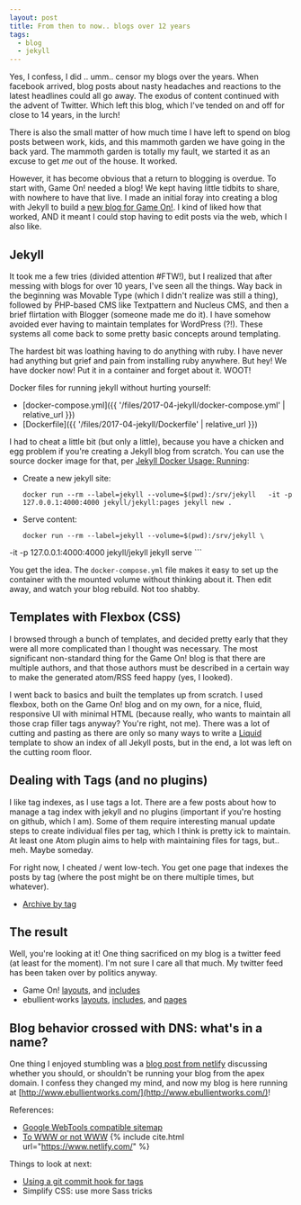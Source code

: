 ```yaml
---
layout: post
title: From then to now.. blogs over 12 years
tags:
  - blog
  - jekyll
---
```


Yes, I confess, I did .. umm.. censor my blogs over the years. When facebook arrived, blog posts about nasty headaches and reactions to the latest headlines could all go away. The exodus of content continued with the advent of Twitter. Which left this blog, which I've tended on and off for close to 14 years, in the lurch!

There is also the small matter of how much time I have left to spend on blog posts between work, kids, and this mammoth garden we have going in the back yard. The mammoth garden is totally my fault, we started it as an excuse to get _me_ out of the house. It worked.

However, it has become obvious that a return to blogging is overdue. To start with, Game On! needed a blog! We kept having little tidbits to share, with nowhere to  have that live. I made an initial foray into creating a blog with Jekyll to build a [new blog for Game On!](http://blog.gameontext.org). I kind of liked how that worked, AND it meant I could stop having to edit posts via the web, which I also like.
<!--more-->

## Jekyll

It took me a few tries (divided attention #FTW!), but I realized that after messing with blogs for over 10 years, I've seen all the things. Way back in the beginning was Movable Type (which I didn't realize was still a thing), followed by PHP-based CMS like Textpattern and Nucleus CMS, and then a brief flirtation with Blogger (someone made me do it). I have somehow avoided ever having to maintain templates for WordPress (?!). These systems all come back to some pretty basic concepts around templating.

The hardest bit was loathing having to do anything with ruby. I have never had anything but grief and pain from installing ruby anywhere. But hey! We have docker now! Put it in a container and forget about it. WOOT!

Docker files for running jekyll without hurting yourself:
* [docker-compose.yml]({{ '/files/2017-04-jekyll/docker-compose.yml' | relative_url }})
* [Dockerfile]({{ '/files/2017-04-jekyll/Dockerfile' | relative_url }})

I had to cheat a little bit (but only a little), because you have a chicken and egg problem if you're creating a Jekyll blog from scratch. You can use the source docker image for that, per [Jekyll Docker Usage: Running](https://github.com/jekyll/docker/wiki/Usage:-Running):

  * Create a new jekyll site:
    ```
    docker run --rm --label=jekyll --volume=$(pwd):/srv/jekyll   -it -p 127.0.0.1:4000:4000 jekyll/jekyll:pages jekyll new .
    ```

  * Serve content:
    ```
    docker run --rm --label=jekyll --volume=$(pwd):/srv/jekyll \
  -it -p 127.0.0.1:4000:4000 jekyll/jekyll jekyll serve
    ```

You get the idea. The `docker-compose.yml` file makes it easy to set up the container with the mounted volume without thinking about it. Then edit away, and watch your blog rebuild. Not too shabby.

## Templates with Flexbox (CSS)

I browsed through a bunch of templates, and decided pretty early that they were all more complicated than I thought was necessary. The most significant non-standard thing for the Game On! blog is that there are multiple authors, and that those authors must be described in a certain way to make the generated atom/RSS feed happy (yes, I looked).

I went back to basics and built the templates up from scratch. I used flexbox, both on the Game On! blog and on my own, for a nice, fluid, responsive UI with minimal HTML (because really, who wants to maintain all those crap filler tags anyway? You're right, not me). There was a lot of cutting and pasting as there are only so many ways to write a [Liquid](https://jekyllrb.com/docs/templates/) template to show an index of all Jekyll posts, but in the end, a lot was left on the cutting room floor.

## Dealing with Tags (and no plugins)

I like tag indexes, as I use tags a lot. There are a few posts about how to manage a tag index with jekyll and no plugins (important if you're hosting on github, which I am). Some of them require interesting manual update steps to create individual files per tag, which I think is pretty ick to maintain. At least one Atom plugin aims to help with maintaining files for tags, but.. meh. Maybe someday.

For right now, I cheated / went low-tech. You get one page that indexes the posts by tag (where the post might be on there multiple times, but whatever).

* [Archive by tag](ttps://github.com/ebullient/ebullient.github.io/tree/master/_pages/tag.html)

## The result

Well, you're looking at it! One thing sacrificed on my blog is a twitter feed (at least for the moment). I'm not sure I care all that much. My twitter feed has been taken over by politics anyway.

* Game On! [layouts](https://github.com/gameontext/gameontext.github.io/tree/master/_layouts), and [includes](https://github.com/gameontext/gameontext.github.io/tree/master/_includes)
* ebullient·works [layouts](https://github.com/ebullient/ebullient.github.io/tree/master/_layouts), [includes](https://github.com/ebullient/ebullient.github.io/tree/master/_includes), and [pages](https://github.com/ebullient/ebullient.github.io/tree/master/_pages)

## Blog behavior crossed with DNS: what's in a name?

One thing I enjoyed stumbling was a [blog post from netlify](https://www.netlify.com/blog/2017/02/28/to-www-or-not-www/) discussing whether you should, or shouldn't be running your blog from the apex domain. I confess they changed my mind, and now my blog is here running at [http://www.ebullientworks.com/](http://www.ebullientworks.com/)!

References:

* [Google WebTools compatible sitemap](http://davidensinger.com/2013/11/building-a-better-sitemap-xml-with-jekyll/)
* [To WWW or not WWW](https://www.netlify.com/blog/2017/02/28/to-www-or-not-www/) {% include cite.html url="https://www.netlify.com/" %}




Things to look at next:

* [Using a git commit hook for tags](http://kylebebak.github.io/post/tags-categories-jekyll)
* Simplify CSS: use more Sass tricks
